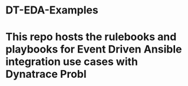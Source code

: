 # DT-EDA-Examples

# This repo hosts the rulebooks and playbooks for Event Driven Ansible integration use cases with Dynatrace Probl